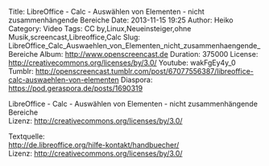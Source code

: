 Title: LibreOffice - Calc - Auswählen von Elementen - nicht zusammenhängende Bereiche
Date: 2013-11-15 19:25
Author: Heiko
Category: Video
Tags: CC by,Linux,Neueinsteiger,ohne Musik,screencast,Libreoffice,Calc
Slug: LibreOffice_Calc_Auswaehlen_von_Elementen_nicht_zusammenhaengende_Bereiche
Album: http://www.openscreencast.de
Duration: 375000
License: http://creativecommons.org/licenses/by/3.0/
Youtube: wakFgEy4y_0
Tumblr: http://openscreencast.tumblr.com/post/67077556387/libreoffice-calc-auswaehlen-von-elementen
Diaspora: https://pod.geraspora.de/posts/1690319

LibreOffice - Calc - Auswählen von Elementen - nicht zusammenhängende Bereiche  
Lizenz: <http://creativecommons.org/licenses/by/3.0/>  
  
Textquelle:  
<http://de.libreoffice.org/hilfe-kontakt/handbuecher/>  
Lizenz: <http://creativecommons.org/licenses/by/3.0/>

